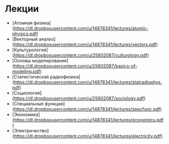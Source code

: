 Лекции
======

* [Атомная физика] (https://dl.dropboxusercontent.com/u/14878341/lectures/atomic-physics.pdf)
* [Векторный анализ] (https://dl.dropboxusercontent.com/u/14878341/lectures/vectors.pdf)
* [Культурология] (https://dl.dropboxusercontent.com/u/25602087/culturology.pdf)
* [Основы моделирования] (https://dl.dropboxusercontent.com/u/25602087/basics-of-modeling.pdf)
* [Статистическая радиофизика] (https://dl.dropboxusercontent.com/u/14878341/lectures/statradiophys.pdf)
* [Социология] (https://dl.dropboxusercontent.com/u/25602087/sociology.pdf)
* [Специальные функции] (https://dl.dropboxusercontent.com/u/14878341/lectures/specfunc.pdf)
* [Экономика] (https://dl.dropboxusercontent.com/u/14878341/lectures/economics.pdf)
* [Электричество] (https://dl.dropboxusercontent.com/u/14878341/lectures/electricity.pdf)
